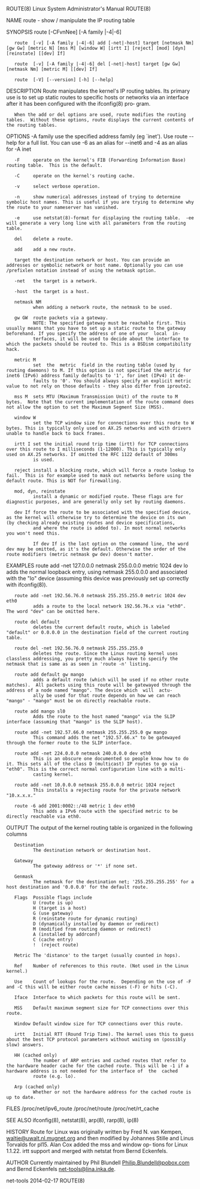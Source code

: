 ROUTE(8)                                                                             Linux System Administrator's Manual                                                                             ROUTE(8)

NAME
       route - show / manipulate the IP routing table

SYNOPSIS
       route [-CFvnNee] [-A family |-4|-6]

       route  [-v] [-A family |-4|-6] add [-net|-host] target [netmask Nm] [gw Gw] [metric N] [mss M] [window W] [irtt I] [reject] [mod] [dyn] [reinstate] [[dev] If]

       route  [-v] [-A family |-4|-6] del [-net|-host] target [gw Gw] [netmask Nm] [metric M] [[dev] If]

       route  [-V] [--version] [-h] [--help]

DESCRIPTION
       Route  manipulates  the  kernel's IP routing tables.  Its primary use is to set up static routes to specific hosts or networks via an interface after it has been configured with the ifconfig(8) pro‐
       gram.

       When the add or del options are used, route modifies the routing tables.  Without these options, route displays the current contents of the routing tables.

OPTIONS
       -A family
              use the specified address family (eg `inet'). Use route --help for a full list. You can use -6 as an alias for --inet6 and -4 as an alias for -A inet

       -F     operate on the kernel's FIB (Forwarding Information Base) routing table.  This is the default.

       -C     operate on the kernel's routing cache.

       -v     select verbose operation.

       -n     show numerical addresses instead of trying to determine symbolic host names. This is useful if you are trying to determine why the route to your nameserver has vanished.

       -e     use netstat(8)-format for displaying the routing table.  -ee will generate a very long line with all parameters from the routing table.

       del    delete a route.

       add    add a new route.

       target the destination network or host. You can provide an addresses or symbolic network or host name. Optionally you can use /prefixlen notation instead of using the netmask option.

       -net   the target is a network.

       -host  the target is a host.

       netmask NM
              when adding a network route, the netmask to be used.

       gw GW  route packets via a gateway.
              NOTE: The specified gateway must be reachable first. This usually means that you have to set up a static route to the gateway beforehand. If you specify the address of one of your  local  in‐
              terfaces, it will be used to decide about the interface to which the packets should be routed to. This is a BSDism compatibility hack.

       metric M
              set  the  metric  field in the routing table (used by routing daemons) to M. If this option is not specified the metric for inet6 (IPv6) address family defaults to '1', for inet (IPv4) it de‐
              faults to '0'. You should always specify an explicit metric value to not rely on those defaults - they also differ from iproute2.

       mss M  sets MTU (Maximum Transmission Unit) of the route to M bytes.  Note that the current implementation of the route command does not allow the option to set the Maximum Segment Size (MSS).

       window W
              set the TCP window size for connections over this route to W bytes. This is typically only used on AX.25 networks and with drivers unable to handle back to back frames.

       irtt I set the initial round trip time (irtt) for TCP connections over this route to I milliseconds (1-12000). This is typically only used on AX.25 networks. If omitted the RFC 1122 default of 300ms
              is used.

       reject install a blocking route, which will force a route lookup to fail.  This is for example used to mask out networks before using the default route. This is NOT for firewalling.

       mod, dyn, reinstate
              install a dynamic or modified route. These flags are for diagnostic purposes, and are generally only set by routing daemons.

       dev If force the route to be associated with the specified device, as the kernel will otherwise try to determine the device on its own (by checking already existing routes and device specifications,
              and where the route is added to). In most normal networks you won't need this.

              If dev If is the last option on the command line, the word dev may be omitted, as it's the default. Otherwise the order of the route modifiers (metric netmask gw dev) doesn't matter.

EXAMPLES
       route add -net 127.0.0.0 netmask 255.0.0.0 metric 1024 dev lo
              adds the normal loopback entry, using netmask 255.0.0.0 and associated with the "lo" device (assuming this device was previously set up correctly with ifconfig(8)).

       route add -net 192.56.76.0 netmask 255.255.255.0 metric 1024 dev eth0
              adds a route to the local network 192.56.76.x via "eth0".  The word "dev" can be omitted here.

       route del default
              deletes the current default route, which is labeled "default" or 0.0.0.0 in the destination field of the current routing table.

       route del -net 192.56.76.0 netmask 255.255.255.0
              deletes the route. Since the Linux routing kernel uses classless addressing, you pretty much always have to specify the netmask that is same as as seen in 'route -n' listing.

       route add default gw mango
              adds a default route (which will be used if no other route matches).  All packets using this route will be gatewayed through the address of a node named "mango". The device which  will  actu‐
              ally be used for that route depends on how we can reach "mango" - "mango" must be on directly reachable route.

       route add mango sl0
              Adds the route to the host named "mango" via the SLIP interface (assuming that "mango" is the SLIP host).

       route add -net 192.57.66.0 netmask 255.255.255.0 gw mango
              This command adds the net "192.57.66.x" to be gatewayed through the former route to the SLIP interface.

       route add -net 224.0.0.0 netmask 240.0.0.0 dev eth0
              This is an obscure one documented so people know how to do it. This sets all of the class D (multicast) IP routes to go via "eth0". This is the correct normal configuration line with a multi‐
              casting kernel.

       route add -net 10.0.0.0 netmask 255.0.0.0 metric 1024 reject
              This installs a rejecting route for the private network "10.x.x.x."

       route -6 add 2001:0002::/48 metric 1 dev eth0
              This adds a IPv6 route with the specified metric to be directly reachable via eth0.

OUTPUT
       The output of the kernel routing table is organized in the following columns

       Destination
              The destination network or destination host.

       Gateway
              The gateway address or '*' if none set.

       Genmask
              The netmask for the destination net; '255.255.255.255' for a host destination and '0.0.0.0' for the default route.

       Flags  Possible flags include
              U (route is up)
              H (target is a host)
              G (use gateway)
              R (reinstate route for dynamic routing)
              D (dynamically installed by daemon or redirect)
              M (modified from routing daemon or redirect)
              A (installed by addrconf)
              C (cache entry)
              !  (reject route)

       Metric The 'distance' to the target (usually counted in hops).

       Ref    Number of references to this route. (Not used in the Linux kernel.)

       Use    Count of lookups for the route.  Depending on the use of -F and -C this will be either route cache misses (-F) or hits (-C).

       Iface  Interface to which packets for this route will be sent.

       MSS    Default maximum segment size for TCP connections over this route.

       Window Default window size for TCP connections over this route.

       irtt   Initial RTT (Round Trip Time). The kernel uses this to guess about the best TCP protocol parameters without waiting on (possibly slow) answers.

       HH (cached only)
              The number of ARP entries and cached routes that refer to the hardware header cache for the cached route. This will be -1 if a hardware address is not needed for the interface of  the  cached
              route (e.g. lo).

       Arp (cached only)
              Whether or not the hardware address for the cached route is up to date.

FILES
       /proc/net/ipv6_route
       /proc/net/route
       /proc/net/rt_cache

SEE ALSO
       ifconfig(8), netstat(8), arp(8), rarp(8), ip(8)

HISTORY
       Route  for  Linux  was originally written by Fred N.  van Kempen, <waltje@uwalt.nl.mugnet.org> and then modified by Johannes Stille and Linus Torvalds for pl15. Alan Cox added the mss and window op‐
       tions for Linux 1.1.22. irtt support and merged with netstat from Bernd Eckenfels.

AUTHOR
       Currently maintained by Phil Blundell <Philip.Blundell@pobox.com> and Bernd Eckenfels <net-tools@lina.inka.de>.

net-tools                                                                                         2014-02-17                                                                                         ROUTE(8)
